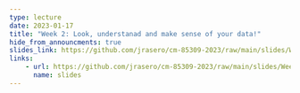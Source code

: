 ```yaml
---
type: lecture
date: 2023-01-17
title: "Week 2: Look, understanad and make sense of your data!"
hide_from_announcments: true
slides_link: https://github.com/jrasero/cm-85309-2023/raw/main/slides/Week-2.pdf
links: 
    - url: https://github.com/jrasero/cm-85309-2023/raw/main/slides/Week-2.pdf
      name: slides
---
```



